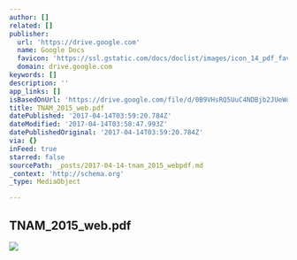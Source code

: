 ```yaml
---
author: []
related: []
publisher:
  url: 'https://drive.google.com'
  name: Google Docs
  favicon: 'https://ssl.gstatic.com/docs/doclist/images/icon_14_pdf_favicon.ico'
  domain: drive.google.com
keywords: []
description: ''
app_links: []
isBasedOnUrl: 'https://drive.google.com/file/d/0B9VHsRQ5UuC4NDBjb2JUeWd4SVk/view?usp=sharing'
title: TNAM_2015_web.pdf
datePublished: '2017-04-14T03:59:20.784Z'
dateModified: '2017-04-14T03:58:47.993Z'
datePublishedOriginal: '2017-04-14T03:59:20.784Z'
via: {}
inFeed: true
starred: false
sourcePath: _posts/2017-04-14-tnam_2015_webpdf.md
_context: 'http://schema.org'
_type: MediaObject

---
```

<article style=""><h1>TNAM_2015_web.pdf</h1><img src="https://lh6.googleusercontent.com/qIFPd4ssJpoXrV0M3qIM9dQVITxwD_19iqzt-VBKarSlWWuV1fbJSA=w1200-h630-p" /></article>